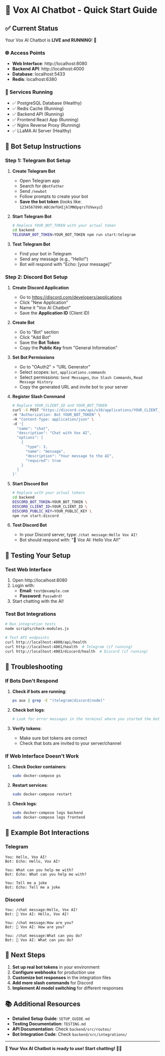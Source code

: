 # 🚀 Vox AI Chatbot - Quick Start Guide

## ✅ Current Status

Your Vox AI Chatbot is **LIVE and RUNNING**! 🎉

### 🌐 Access Points
- **Web Interface**: http://localhost:8080
- **Backend API**: http://localhost:4000
- **Database**: localhost:5433
- **Redis**: localhost:6380

### 🔧 Services Running
- ✅ PostgreSQL Database (Healthy)
- ✅ Redis Cache (Running)
- ✅ Backend API (Running)
- ✅ Frontend React App (Running)
- ✅ Nginx Reverse Proxy (Running)
- ✅ LLaMA AI Server (Healthy)

## 🤖 Bot Setup Instructions

### Step 1: Telegram Bot Setup

1. **Create Telegram Bot**
   - Open Telegram app
   - Search for `@BotFather`
   - Send `/newbot`
   - Follow prompts to create your bot
   - **Save the bot token** (looks like: `1234567890:ABCdefGHIjklMNOpqrsTUVwxyz`)

2. **Start Telegram Bot**
   ```bash
   # Replace YOUR_BOT_TOKEN with your actual token
   cd backend
   TELEGRAM_BOT_TOKEN=YOUR_BOT_TOKEN npm run start:telegram
   ```

3. **Test Telegram Bot**
   - Find your bot in Telegram
   - Send any message (e.g., "Hello!")
   - Bot will respond with "Echo: [your message]"

### Step 2: Discord Bot Setup

1. **Create Discord Application**
   - Go to https://discord.com/developers/applications
   - Click "New Application"
   - Name it "Vox AI Chatbot"
   - Save the **Application ID** (Client ID)

2. **Create Bot**
   - Go to "Bot" section
   - Click "Add Bot"
   - Save the **Bot Token**
   - Copy the **Public Key** from "General Information"

3. **Set Bot Permissions**
   - Go to "OAuth2" > "URL Generator"
   - Select scopes: `bot`, `applications.commands`
   - Select permissions: `Send Messages`, `Use Slash Commands`, `Read Message History`
   - Copy the generated URL and invite bot to your server

4. **Register Slash Command**
   ```bash
   # Replace YOUR_CLIENT_ID and YOUR_BOT_TOKEN
   curl -X POST "https://discord.com/api/v10/applications/YOUR_CLIENT_ID/commands" \
   -H "Authorization: Bot YOUR_BOT_TOKEN" \
   -H "Content-Type: application/json" \
   -d '{
     "name": "chat",
     "description": "Chat with Vox AI",
     "options": [
       {
         "type": 3,
         "name": "message",
         "description": "Your message to the AI",
         "required": true
       }
     ]
   }'
   ```

5. **Start Discord Bot**
   ```bash
   # Replace with your actual tokens
   cd backend
   DISCORD_BOT_TOKEN=YOUR_BOT_TOKEN \
   DISCORD_CLIENT_ID=YOUR_CLIENT_ID \
   DISCORD_PUBLIC_KEY=YOUR_PUBLIC_KEY \
   npm run start:discord
   ```

6. **Test Discord Bot**
   - In your Discord server, type: `/chat message:Hello Vox AI!`
   - Bot should respond with: "🤖 Vox AI: Hello Vox AI!"

## 🧪 Testing Your Setup

### Test Web Interface
1. Open http://localhost:8080
2. Login with:
   - **Email**: `test@example.com`
   - **Password**: `Passw0rd!`
3. Start chatting with the AI!

### Test Bot Integrations
```bash
# Run integration tests
node scripts/check-modules.js

# Test API endpoints
curl http://localhost:4000/api/health
curl http://localhost:4001/health  # Telegram (if running)
curl http://localhost:4003/discord/health  # Discord (if running)
```

## 🔧 Troubleshooting

### If Bots Don't Respond
1. **Check if bots are running**:
   ```bash
   ps aux | grep -E "(telegram|discord|node)"
   ```

2. **Check bot logs**:
   ```bash
   # Look for error messages in the terminal where you started the bots
   ```

3. **Verify tokens**:
   - Make sure bot tokens are correct
   - Check that bots are invited to your server/channel

### If Web Interface Doesn't Work
1. **Check Docker containers**:
   ```bash
   sudo docker-compose ps
   ```

2. **Restart services**:
   ```bash
   sudo docker-compose restart
   ```

3. **Check logs**:
   ```bash
   sudo docker-compose logs backend
   sudo docker-compose logs frontend
   ```

## 📱 Example Bot Interactions

### Telegram
```
You: Hello, Vox AI!
Bot: Echo: Hello, Vox AI!

You: What can you help me with?
Bot: Echo: What can you help me with?

You: Tell me a joke
Bot: Echo: Tell me a joke
```

### Discord
```
You: /chat message:Hello, Vox AI!
Bot: 🤖 Vox AI: Hello, Vox AI!

You: /chat message:How are you?
Bot: 🤖 Vox AI: How are you?

You: /chat message:What can you do?
Bot: 🤖 Vox AI: What can you do?
```

## 🎯 Next Steps

1. **Set up real bot tokens** in your environment
2. **Configure webhooks** for production use
3. **Customize bot responses** in the integration files
4. **Add more slash commands** for Discord
5. **Implement AI model switching** for different responses

## 📚 Additional Resources

- **Detailed Setup Guide**: `SETUP_GUIDE.md`
- **Testing Documentation**: `TESTING.md`
- **API Documentation**: Check `backend/src/routes/`
- **Bot Integration Code**: Check `backend/src/integrations/`

---

**🎉 Your Vox AI Chatbot is ready to use! Start chatting! 🤖💬**
